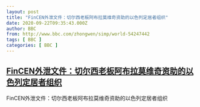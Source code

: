 ```yaml
---
layout: post
title: "FinCEN外泄文件：切尔西老板阿布拉莫维奇资助的以色列定居者组织"
date: 2020-09-22T09:35:43.000Z
author: BBC
from: http://www.bbc.com/zhongwen/simp/world-54247442
tags: [ BBC ]
categories: [ BBC ]
---
```

<!--1600767343000-->
[FinCEN外泄文件：切尔西老板阿布拉莫维奇资助的以色列定居者组织](http://www.bbc.com/zhongwen/simp/world-54247442)
------

<div>
FinCEN外泄文件：切尔西老板阿布拉莫维奇资助的以色列定居者组织
</div>
